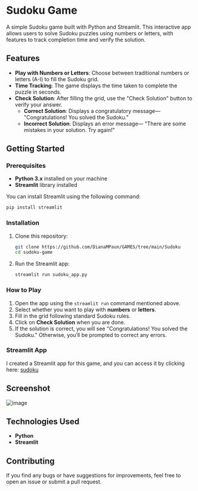 
# Sudoku Game

A simple Sudoku game built with Python and Streamlit. This interactive app allows users to solve Sudoku puzzles using numbers or letters, with features to track completion time and verify the solution.

## Features

- **Play with Numbers or Letters**: Choose between traditional numbers or letters (A-I) to fill the Sudoku grid.
- **Time Tracking**: The game displays the time taken to complete the puzzle in seconds.
- **Check Solution**: After filling the grid, use the "Check Solution" button to verify your answer.
  - **Correct Solution**: Displays a congratulatory message— "Congratulations! You solved the Sudoku."
  - **Incorrect Solution**: Displays an error message— "There are some mistakes in your solution. Try again!"

## Getting Started

### Prerequisites

- **Python 3.x** installed on your machine
- **Streamlit** library installed

You can install Streamlit using the following command:

```bash
pip install streamlit
```

### Installation

1. Clone this repository:
   ```bash
   git clone https://github.com/DianaMPaun/GAMES/tree/main/Sudoku
   cd sudoku-game
   ```

2. Run the Streamlit app:
   ```bash
   streamlit run sudoku_app.py
   ```

### How to Play

1. Open the app using the `streamlit run` command mentioned above.
2. Select whether you want to play with **numbers** or **letters**.
3. Fill in the grid following standard Sudoku rules.
4. Click on **Check Solution** when you are done.
5. If the solution is correct, you will see "Congratulations! You solved the Sudoku." Otherwise, you’ll be prompted to correct any errors.

### Streamlit App

I created a Streamlit app for this game, and you can access it by clicking here: [sudoku](https://sudoku2.streamlit.app/)

## Screenshot

![image](https://github.com/user-attachments/assets/091705bf-60af-49e8-9790-6b4ab49ecc51)


## Technologies Used

- **Python** 
- **Streamlit**

## Contributing

If you find any bugs or have suggestions for improvements, feel free to open an issue or submit a pull request.
